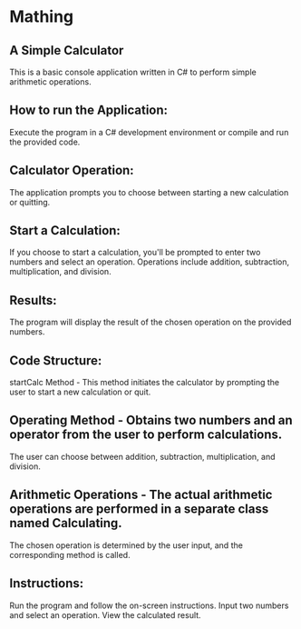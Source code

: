 # Mathing 

## A Simple Calculator
This is a basic console application written in C# to perform simple arithmetic operations.

## How to run the Application:
Execute the program in a C# development environment or compile and run the provided code.


## Calculator Operation:
The application prompts you to choose between starting a new calculation or quitting.


## Start a Calculation:
If you choose to start a calculation, you'll be prompted to enter two numbers and select an operation.
Operations include addition, subtraction, multiplication, and division.


## Results:
The program will display the result of the chosen operation on the provided numbers.


## Code Structure:
startCalc Method - This method initiates the calculator by prompting the user to start a new calculation or quit.


## Operating Method - Obtains two numbers and an operator from the user to perform calculations.
The user can choose between addition, subtraction, multiplication, and division.


## Arithmetic Operations - The actual arithmetic operations are performed in a separate class named Calculating.
The chosen operation is determined by the user input, and the corresponding method is called.


## Instructions:
Run the program and follow the on-screen instructions.
Input two numbers and select an operation.
View the calculated result.
